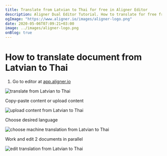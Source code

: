 ```yaml
---
title: Translate from Latvian to Thai for free in Aligner Editor
description: Aligner Dual Editor Tutorial. How to translate for free from Latvian to Thai. Aligner is multilingual document management platform. 
ogImage: "https://www.aligner.io/images/aligner-logo.png"
date: 2020-05-06T07:09:21+03:00
image: ../images/aligner-logo.png
onBlog: true
---
```


# How to translate document from Latvian to Thai

1. Go to editor at [app.aligner.io](https://app.aligner.io "Aligner App web page")

![translate from Latvian to Thai](../aligner-blank-editor.png "translate from Latvian to Thai")

Copy-paste content or upload content

![upload content from Latvian to Thai](../aligner-uploaded-document.png "upload content from Latvian to Thai")

Choose desired language

![choose machine translation from Latvian to Thai](../aligner-language-dropdown.png "choose machine translation from Latvian to Thai")

Work and edit 2 documents in parallel

![edit translation from Latvian to Thai](../aligner-double-sitded-editor.png "edit translation from Latvian to Thai")

